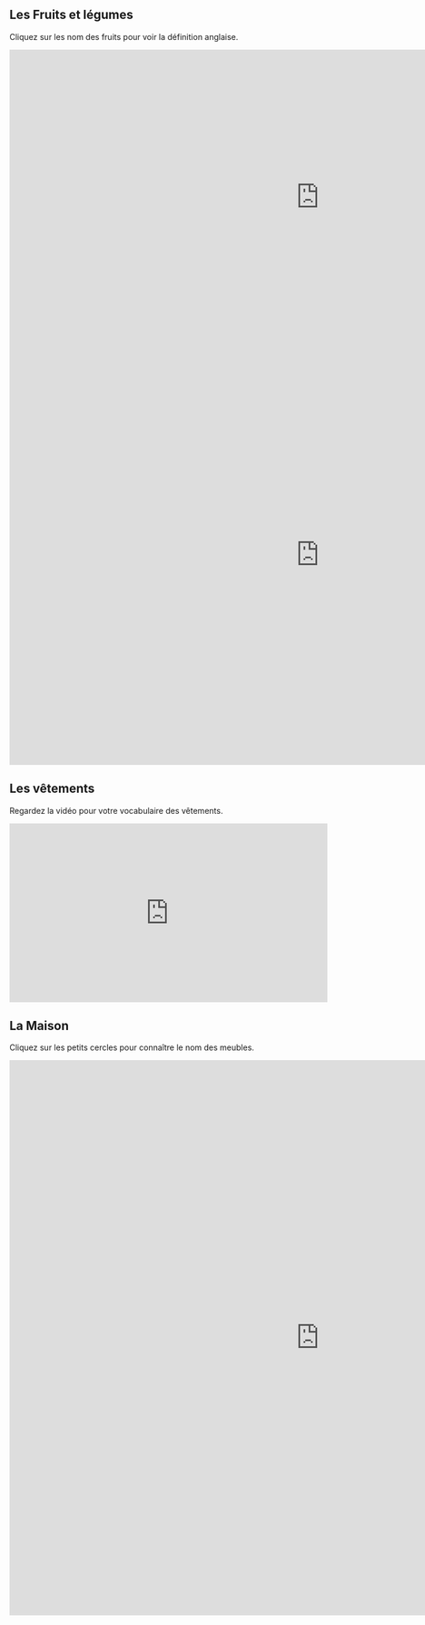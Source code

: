 <h2>Les Fruits et légumes</h2>

Cliquez sur les nom des fruits pour voir la définition anglaise.

<iframe src="https://h5p.org/h5p/embed/31718" width="1090" height="520" frameborder="0" allowfullscreen="allowfullscreen"></iframe><script
src="https://h5p.org/sites/all/modules/h5p/library/js/h5p-resizer.js" charset="UTF-8"></script>

<iframe src="https://h5p.org/h5p/embed/43536" width="1090" height="740" frameborder="0" allowfullscreen="allowfullscreen"></iframe><script
src="https://h5p.org/sites/all/modules/h5p/library/js/h5p-resizer.js" charset="UTF-8"></script>


<h2>Les vêtements</h2>

Regardez la vidéo pour votre vocabulaire des vêtements.

<iframe width="560" height="315" src="https://www.youtube.com/embed/otjTnoM24ZY" frameborder="0" allowfullscreen></iframe>

<h2>La Maison</h2>

Cliquez sur les petits cercles pour connaître le nom des meubles.

<iframe src="https://h5p.org/h5p/embed/43558" width="1090" height="978" frameborder="0" allowfullscreen="allowfullscreen"></iframe><script
src="https://h5p.org/sites/all/modules/h5p/library/js/h5p-resizer.js" charset="UTF-8"></script>







